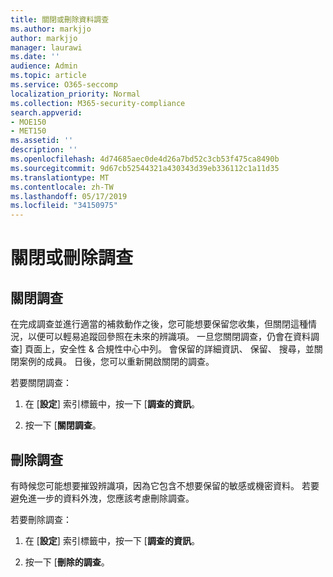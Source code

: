 ```yaml
---
title: 關閉或刪除資料調查
ms.author: markjjo
author: markjjo
manager: laurawi
ms.date: ''
audience: Admin
ms.topic: article
ms.service: O365-seccomp
localization_priority: Normal
ms.collection: M365-security-compliance
search.appverid:
- MOE150
- MET150
ms.assetid: ''
description: ''
ms.openlocfilehash: 4d74685aec0de4d26a7bd52c3cb53f475ca8490b
ms.sourcegitcommit: 9d67cb52544321a430343d39eb336112c1a11d35
ms.translationtype: MT
ms.contentlocale: zh-TW
ms.lasthandoff: 05/17/2019
ms.locfileid: "34150975"
---
```

# <a name="close-or-delete-an-investigation"></a>關閉或刪除調查

## <a name="close-an-investigation"></a>關閉調查

 在完成調查並進行適當的補救動作之後，您可能想要保留您收集，但關閉這種情況，以便可以輕易追蹤回參照在未來的辨識項。 一旦您關閉調查，仍會在資料調查] 頁面上，安全性 & 合規性中心中列。 會保留的詳細資訊、 保留、 搜尋，並關閉案例的成員。 日後，您可以重新開啟關閉的調查。

若要關閉調查：

1. 在 [**設定**] 索引標籤中，按一下 [**調查的資訊**。

2. 按一下 [**關閉調查**。 


## <a name="delete-an-investigation"></a>刪除調查

有時候您可能想要摧毀辨識項，因為它包含不想要保留的敏感或機密資料。 若要避免進一步的資料外洩，您應該考慮刪除調查。

若要刪除調查：

1. 在 [**設定**] 索引標籤中，按一下 [**調查的資訊**。

2. 按一下 [**刪除的調查**。 